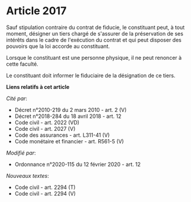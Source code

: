# Article 2017

Sauf stipulation contraire du contrat de fiducie, le constituant peut, à tout moment, désigner un tiers chargé de s'assurer
de la préservation de ses intérêts dans le cadre de l'exécution du contrat et qui peut disposer des pouvoirs que la loi
accorde au constituant.

Lorsque le constituant est une personne physique, il ne peut renoncer à cette faculté.

Le constituant doit informer le fiduciaire de la désignation de ce tiers.

**Liens relatifs à cet article**

_Cité par_:

  - Décret n°2010-219 du 2 mars 2010 - art. 2 (V)
  - Décret n°2018-284 du 18 avril 2018 - art. 12
  - Code civil - art. 2022 (VD)
  - Code civil - art. 2027 (V)
  - Code des assurances - art. L311-41 (V)
  - Code monétaire et financier - art. R561-5 (V)

_Modifié par_:

  - Ordonnance n°2020-115 du 12 février 2020 - art. 12

_Nouveaux textes_:

  - Code civil - art. 2294 (T)
  - Code civil - art. 2294 (V)
